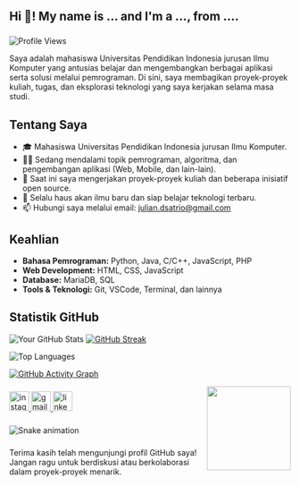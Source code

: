 <h2 align="left">Hi 👋! My name is ... and I'm a ..., from ....</h2>

###

![Profile Views](https://komarev.com/ghpvc/?username=jouleee&label=Profile%20Views&color=0e75b6&style=flat)


Saya adalah mahasiswa Universitas Pendidikan Indonesia jurusan Ilmu Komputer yang antusias belajar dan mengembangkan berbagai aplikasi serta solusi melalui pemrograman. Di sini, saya membagikan proyek-proyek kuliah, tugas, dan eksplorasi teknologi yang saya kerjakan selama masa studi.

## Tentang Saya
- 🎓 Mahasiswa Universitas Pendidikan Indonesia jurusan Ilmu Komputer.
- 👨‍💻 Sedang mendalami topik pemrograman, algoritma, dan pengembangan aplikasi (Web, Mobile, dan lain-lain).
- 🔭 Saat ini saya mengerjakan proyek-proyek kuliah dan beberapa inisiatif open source.
- 🌱 Selalu haus akan ilmu baru dan siap belajar teknologi terbaru.
- 📫 Hubungi saya melalui email: julian.dsatrio@gmail.com

## Keahlian
- **Bahasa Pemrograman:** Python, Java, C/C++, JavaScript, PHP
- **Web Development:** HTML, CSS, JavaScript
- **Database:** MariaDB, SQL
- **Tools & Teknologi:** Git, VSCode, Terminal, dan lainnya

## Statistik GitHub
![Your GitHub Stats](https://github-readme-stats.vercel.app/api?username=jouleee&show_icons=true&theme=tokyonight)    [![GitHub Streak](https://streak-stats.demolab.com/?user=jouleee&theme=tokyonight)](https://git.io/streak-stats)

![Top Languages](https://github-readme-stats.vercel.app/api/top-langs/?username=jouleee&layout=compact&theme=tokyonight)

[![GitHub Activity Graph](https://github-readme-activity-graph.vercel.app/graph?username=jouleee&theme=react-dark)](https://github.com/ashutosh00710/github-readme-activity-graph)

<img align="right" height="150" src="https://media0.giphy.com/media/v1.Y2lkPTc5MGI3NjExMnhyNmN5a2JoYnJlbGxpbnJoYTJ2dnlyNWVjeGhsazYyeHhtZjJiciZlcD12MV9naWZzX3NlYXJjaCZjdD1n/EZr27ZbJwmjE9PGyLN/giphy.webp"  />

###

<div align="left">
  <a href="https://instagram.com/juliandwii" target="_blank">
    <img src="https://img.shields.io/static/v1?message=Instagram&logo=instagram&label=&color=E4405F&logoColor=white&labelColor=&style=for-the-badge" height="35" alt="instagram logo"  />
  </a>
  <a href="julian.dsatrio@gmail.com" target="_blank">
    <img src="https://img.shields.io/static/v1?message=Gmail&logo=gmail&label=&color=D14836&logoColor=white&labelColor=&style=for-the-badge" height="35" alt="gmail logo"  />
  </a>
  <a href="https://linkedin.com/in/juliandwi" target="_blank">
    <img src="https://img.shields.io/static/v1?message=LinkedIn&logo=linkedin&label=&color=0077B5&logoColor=white&labelColor=&style=for-the-badge" height="35" alt="linkedin logo"  />
  </a>
</div>

###

<img src="https://raw.githubusercontent.com/jouleee/jouleee/output/snake.svg" alt="Snake animation" />

###

Terima kasih telah mengunjungi profil GitHub saya! Jangan ragu untuk berdiskusi atau berkolaborasi dalam proyek-proyek menarik.
